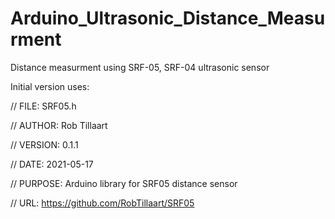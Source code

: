 # Arduino_Ultrasonic_Distance_Measurment
 Distance measurment using SRF-05, SRF-04 ultrasonic sensor


Initial version uses:

//    FILE: SRF05.h

//  AUTHOR: Rob Tillaart

// VERSION: 0.1.1

//    DATE: 2021-05-17

// PURPOSE: Arduino library for SRF05 distance sensor

//     URL: https://github.com/RobTillaart/SRF05


